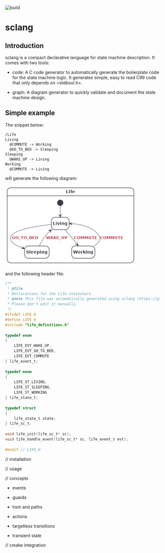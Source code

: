 ![build](https://github.com/alexis-boisserand/sclang/workflows/build/badge.svg)
# sclang

## Introduction
sclang is a compact declarative language for state machine description. It comes with two tools:
* code: A C code generator to automatically generate the boilerplate code for the state machine logic. It generates simple, easy to read C99 code that only depends on <stdbool.h>.

* graph: A diagram generator to quickly validate and document the state machine design.

## Simple example

The snippet below:

```
/Life
Living
  @COMMUTE -> Working
  @GO_TO_BED -> Sleeping
Sleeping
  @WAKE_UP -> Living
Working
  @COMMUTE -> Living
```

will generate the following diagram:

![life diagram](doc/life.png)

and the following header file:

```c
/**
 * @file
 * Declarations for the Life statechart.
 * @note This file was automatically generated using sclang (https://github.com/alexis-boisserand/sclang).
 * Please don't edit it manually.
 */
#ifndef LIFE_H
#define LIFE_H
#include "life_definitions.h"

typedef enum
{
    LIFE_EVT_WAKE_UP,
    LIFE_EVT_GO_TO_BED,
    LIFE_EVT_COMMUTE
} life_event_t;

typedef enum
{
    LIFE_ST_LIVING,
    LIFE_ST_SLEEPING,
    LIFE_ST_WORKING
} life_state_t;

typedef struct
{
    life_state_t state;
} life_sc_t;

void life_init(life_sc_t* sc);
void life_handle_event(life_sc_t* sc, life_event_t evt);

#endif // LIFE_H
```

// installation

// usage

// concepts

- events

- guards

- hsm and paths

- actions

- targetless transitions

- transient state

// cmake integration